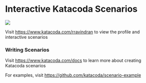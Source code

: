 # Interactive Katacoda Scenarios

[![](http://shields.katacoda.com/katacoda/rravindran/count.svg)](https://www.katacoda.com/rravindran "Get your profile on Katacoda.com")

Visit https://www.katacoda.com/rravindran to view the profile and interactive scenarios

### Writing Scenarios
Visit https://www.katacoda.com/docs to learn more about creating Katacoda scenarios

For examples, visit https://github.com/katacoda/scenario-example
